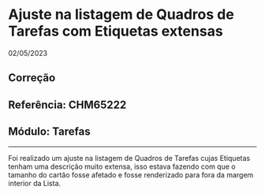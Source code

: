 # Ajuste na listagem de Quadros de Tarefas com Etiquetas extensas
02/05/2023
## Correção
## Referência: CHM65222
## Módulo: Tarefas
***

Foi realizado um ajuste na listagem de Quadros de Tarefas cujas Etiquetas tenham uma descrição muito extensa, isso estava fazendo com que o tamanho do cartão fosse afetado e fosse renderizado para fora da margem interior da Lista.